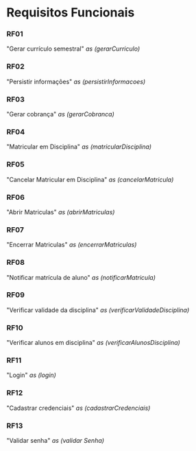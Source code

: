# Requisitos Funcionais

### RF01 
"Gerar currículo semestral" *as (gerarCurriculo)*

### RF02 
"Persistir informações" *as (persistirInformacoes)*

### RF03 
"Gerar cobrança" *as (gerarCobranca)*

### RF04 
"Matricular em Disciplina" *as (matricularDisciplina)*

### RF05 
"Cancelar Matricular em Disciplina" *as (cancelarMatricula)*

### RF06 
"Abrir Matriculas" *as (abrirMatriculas)*

### RF07 
"Encerrar Matriculas" *as (encerrarMatriculas)*

### RF08 
"Notificar matrícula de aluno" *as (notificarMatricula)*

### RF09 
"Verificar validade da disciplina" *as (verificarValidadeDisciplina)*

### RF10 
"Verificar alunos em disciplina" *as (verificarAlunosDisciplina)*

### RF11 
"Login" *as (login)*

### RF12 
"Cadastrar credenciais" *as (cadastrarCredenciais)*

### RF13 
"Validar senha" *as (validar Senha)*

